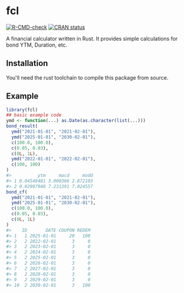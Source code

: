 
<!-- README.md is generated from README.Rmd. Please edit that file -->
# fcl

<!-- badges: start -->
[![R-CMD-check](https://github.com/shrektan/fcl/workflows/R-CMD-check/badge.svg)](https://github.com/shrektan/fcl/actions) [![CRAN status](https://www.r-pkg.org/badges/version/fcl)](https://CRAN.R-project.org/package=fcl) <!-- badges: end -->

A financial calculator written in Rust. It provides simple calculations for bond YTM, Duration, etc.

## Installation

You'll need the rust toolchain to compile this package from source.

## Example

``` r
library(fcl)
## basic example code
ymd <- function(...) as.Date(as.character(list(...)))
bond_result(
  ymd("2021-01-01", "2021-02-01"),
  ymd("2025-01-01", "2030-02-01"),
  c(100.0, 100.0),
  c(0.05, 0.03),
  c(0L, 1L),
  ymd("2022-01-01", "2022-02-01"),
  c(100, 100)
)
#>          ytm     macd     modd
#> 1 0.04548481 3.000366 2.872103
#> 2 0.02997948 7.231391 7.024557
bond_cf(
  ymd("2021-01-01", "2021-02-01"),
  ymd("2025-01-01", "2030-02-01"),
  c(100.0, 100.0),
  c(0.05, 0.03),
  c(0L, 1L)
)
#>    ID       DATE COUPON REDEM
#> 1   1 2025-01-01     20   100
#> 2   2 2022-02-01      3     0
#> 3   2 2023-02-01      3     0
#> 4   2 2024-02-01      3     0
#> 5   2 2025-02-01      3     0
#> 6   2 2026-02-01      3     0
#> 7   2 2027-02-01      3     0
#> 8   2 2028-02-01      3     0
#> 9   2 2029-02-01      3     0
#> 10  2 2030-02-01      3   100
```
